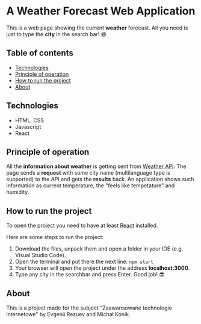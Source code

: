 # A Weather Forecast Web Application
This is a web page showing the current **weather** forecast. All you need is just to type the **city** in the search bar! :smile:

## Table of contents
* [Technologies](#technologies)
* [Principle of operation](#principle-of-operation)
* [How to run the project](#how-to-run-the-project)
* [About](#about)

## Technologies
* HTML, CSS
* Javascript
* React

## Principle of operation
All the **information about weather** is getting sent from [Weather API](https://openweathermap.org/api). The page sends a **request** with some city name (multilanguage type is supported) to the API and gets the **results** back. An application shows such information as current temperature, the "feels like tempetature" and humidity.

## How to run the project
To open the project you need to have at least [React](https://reactjs.org/) installed.

Here are some steps to run the project:
1. Download the files, unpack them and open a folder in your IDE (e.g. Visual Studio Code).
2. Open the terminal and put there the next line:
`npm start`
3. Your browser will open the project under the address **localhost:3000**.
4. Type any city in the searchbar and press Enter. Good job! :sunglasses:

## About
This is a project made for the subject "Zaawansowane technologie internetowe" by Evgenii Rezuev and Michał Konik.
